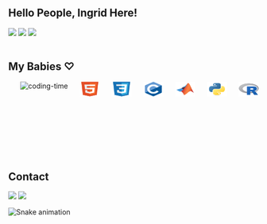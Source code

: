 ## Hello People, Ingrid Here!

<div >
  <img height="180em" src="https://github-readme-stats.vercel.app/api?username=Ingridvasc&show_icons=true&theme=great-gatsby&include_all_commits=true&count_private=true"/>
  <img height="180em" src="https://github-readme-stats.vercel.app/api/top-langs/?username=Ingridvasc&layout=compact&langs_count=16&theme=great-gatsby"/>
  <img height="180em" src="https://github-readme-stats.vercel.app/api?username=Ingridvasc&show_icons=true&theme=radical"/>
</div>
<br> 

 ## My Babies ♡
 
  <div style="display: flex; justify-content: space-between;"> <br>
  <img align="left"height="150" alt="coding-time" src="code.gif">
  <img align="center" height="30" width="40" alt="html-icon" src="https://raw.githubusercontent.com/devicons/devicon/master/icons/html5/html5-original.svg">
  <img align="center" height="30" width="40" alt="css-icon" src="https://raw.githubusercontent.com/devicons/devicon/master/icons/css3/css3-original.svg">
  <img align="center" height="30" width="40" alt="c-icon" src="https://raw.githubusercontent.com/devicons/devicon/master/icons/c/c-original.svg">
  <img align="center" height="30" width="40" alt="css-icon" src="https://raw.githubusercontent.com/devicons/devicon/master/icons/matlab/matlab-original.svg">
  <img align="center" height="30" width="40" alt="css-icon" src="https://raw.githubusercontent.com/devicons/devicon/master/icons/python/python-original.svg">
  <img align="center" height="30" width="40" alt="css-icon" src="https://raw.githubusercontent.com/devicons/devicon/master/icons/r/r-original.svg">
</div>

 ## Contact
 
  <a href = "mailto:ingridkaroline19@gmail.com"><img src="https://img.shields.io/badge/-Gmail-%23333?style=for-the-badge&logo=gmail&logoColor=white" target="_blank"></a>
  <a href="https://www.linkedin.com/in/ingrid-karoline-vasconcelos-da-silva-18635a230" target="_blank"><img src="https://img.shields.io/badge/-LinkedIn-%230077B5?style=for-the-badge&logo=linkedin&logoColor=white" target="_blank"></a> 

![Snake animation](https://github.com/LuigiGF/LuigiGF/blob/output/github-contribution-grid-snake.svg)
